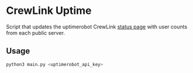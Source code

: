 # CrewLink Uptime

Script that updates the uptimerobot CrewLink [status page](https://status.crewl.ink) with user counts from each public server.

## Usage

```python
python3 main.py <uptimerobot_api_key>
```
